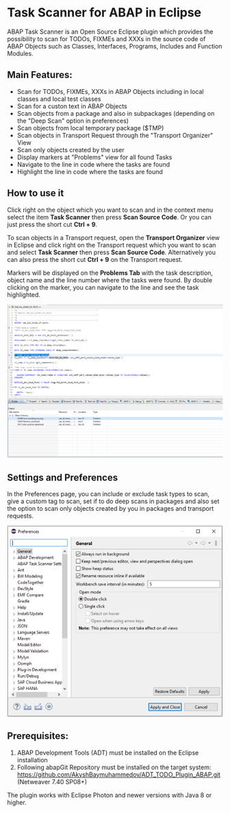 # Task Scanner for ABAP in Eclipse

ABAP Task Scanner is an Open Source Eclipse plugin which provides the possibility to scan for TODOs, FIXMEs and XXXs in the source code of ABAP Objects such as Classes, Interfaces, Programs, Includes and Function Modules.

## Main Features:

* Scan for TODOs, FIXMEs, XXXs in ABAP Objects including in local classes and local test classes
* Scan for a custon text in ABAP Objects
* Scan objects from a package and also in subpackages (depending on the "Deep Scan" option in preferences)
* Scan objects from local temporary package ($TMP)
* Scan objects in Transport Request through the "Transport Organizer" View
* Scan only objects created by the user
* Display markers at "Problems" view for all found Tasks
* Navigate to the line in code where the tasks are found
* Highlight the line in code where the tasks are found

## How to use it

Click right on the object which you want to scan and in the context menu select the item **Task Scanner** then press **Scan Source Code**. Or you can just press the short cut **Ctrl + 9**.  

To scan objects in a Transport request, open the **Transport Organizer** view in Eclipse and click right on the Transport request which you want to scan and select **Task Scanner** then press **Scan Source Code**. Alternatively you can also press the short cut **Ctrl + 9** on the Transport request.  

Markers will be displayed on the **Problems Tab** with the task description, object name and the line number where the tasks were found. By double clicking on the marker, you can navigate to the line and see the task highlighted.

![alt text](https://github.com/AkyshBaymuhammedov/Task_Scanner_ABAP_Eclipse/raw/master/docu/screenshot_1.PNG?raw=true)  


## Settings and Preferences

In the Preferences page, you can include or exclude task types to scan, give a custom tag to scan, set if to do deep scans in packages and also set the option to scan only objects created by you in packages and transport requests.

![alt text](https://github.com/AkyshBaymuhammedov/Task_Scanner_ABAP_Eclipse/raw/master/docu/preferences.PNG?raw=true)  


## Prerequisites:

1. ABAP Development Tools (ADT) must be installed on the Eclipse installation
1. Following abapGit Repository must be installed on the target system: https://github.com/AkyshBaymuhammedov/ADT_TODO_Plugin_ABAP.git (Netweaver 7.40 SP08+)

The plugin works with Eclipse Photon and newer versions with Java 8 or higher.
